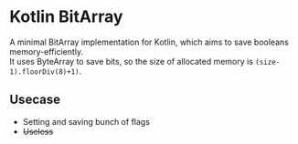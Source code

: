 # Kotlin BitArray

A minimal BitArray implementation for Kotlin, which aims to save booleans memory-efficiently.  
It uses ByteArray to save bits, so the size of allocated memory is `(size-1).floorDiv(8)+1)`.

## Usecase
 - Setting and saving bunch of flags
 - ~~Useless~~
